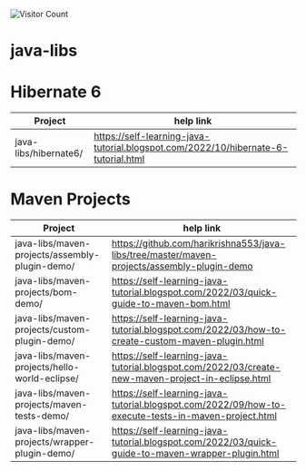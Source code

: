 ![Visitor Count](https://profile-counter.glitch.me/harikrishna553/count.svg)

# java-libs
# Hibernate 6
|  Project |help link   | 
|---|---|
|java-libs/hibernate6/|https://self-learning-java-tutorial.blogspot.com/2022/10/hibernate-6-tutorial.html|

# Maven Projects
|  Project |help link   | 
|---|---|
|java-libs/maven-projects/assembly-plugin-demo/|https://github.com/harikrishna553/java-libs/tree/master/maven-projects/assembly-plugin-demo|
|java-libs/maven-projects/bom-demo/ | https://self-learning-java-tutorial.blogspot.com/2022/03/quick-guide-to-maven-bom.html  |
|java-libs/maven-projects/custom-plugin-demo/|https://self-learning-java-tutorial.blogspot.com/2022/03/how-to-create-custom-maven-plugin.html|
|java-libs/maven-projects/hello-world-eclipse/|https://self-learning-java-tutorial.blogspot.com/2022/03/create-new-maven-project-in-eclipse.html|
|java-libs/maven-projects/maven-tests-demo/|https://self-learning-java-tutorial.blogspot.com/2022/09/how-to-execute-tests-in-maven-project.html|
|java-libs/maven-projects/wrapper-plugin-demo/|https://self-learning-java-tutorial.blogspot.com/2022/03/quick-guide-to-maven-wrapper-plugin.html|

